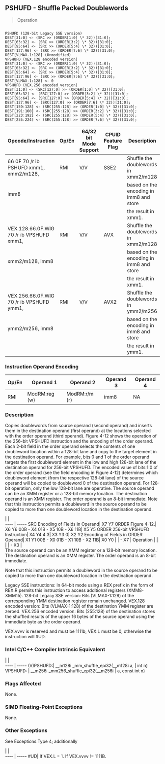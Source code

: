 ## PSHUFD - Shuffle Packed Doublewords

> Operation
``` slim

PSHUFD (128-bit Legacy SSE version)
DEST[31:0] <- (SRC >> (ORDER[1:0] \* 32))[31:0];
DEST[63:32] <- (SRC >> (ORDER[3:2] \* 32))[31:0];
DEST[95:64] <- (SRC >> (ORDER[5:4] \* 32))[31:0];
DEST[127:96] <- (SRC >> (ORDER[7:6] \* 32))[31:0];
DEST[VLMAX-1:128] (Unmodified)
VPSHUFD (VEX.128 encoded version)
DEST[31:0] <- (SRC >> (ORDER[1:0] \* 32))[31:0];
DEST[63:32] <- (SRC >> (ORDER[3:2] \* 32))[31:0];
DEST[95:64] <- (SRC >> (ORDER[5:4] \* 32))[31:0];
DEST[127:96] <- (SRC >> (ORDER[7:6] \* 32))[31:0];
DEST[VLMAX-1:128] <- 0
VPSHUFD (VEX.256 encoded version)
DEST[31:0] <- (SRC[127:0] >> (ORDER[1:0] \* 32))[31:0];
DEST[63:32] <- (SRC[127:0] >> (ORDER[3:2] \* 32))[31:0];
DEST[95:64] <- (SRC[127:0] >> (ORDER[5:4] \* 32))[31:0];
DEST[127:96] <- (SRC[127:0] >> (ORDER[7:6] \* 32))[31:0];
DEST[159:128] <- (SRC[255:128] >> (ORDER[1:0] \* 32))[31:0];
DEST[191:160] <- (SRC[255:128] >> (ORDER[3:2] \* 32))[31:0];
DEST[223:192] <- (SRC[255:128] >> (ORDER[5:4] \* 32))[31:0];
DEST[255:224] <- (SRC[255:128] >> (ORDER[7:6] \* 32))[31:0];

```

 Opcode/Instruction                      | Op/En| 64/32 bit Mode Support| CPUID Feature Flag| Description                            
 ---  | --- | --- | --- | ---
 66 0F 70 /r ib PSHUFD xmm1, xmm2/m128,  | RMI  | V/V                   | SSE2              | Shuffle the doublewords in xmm2/m128   
 imm8                                    |      |                       |                   | based on the encoding in imm8 and store
                                         |      |                       |                   | the result in xmm1.                    
 VEX.128.66.0F.WIG 70 /r ib VPSHUFD xmm1,| RMI  | V/V                   | AVX               | Shuffle the doublewords in xmm2/m128   
 xmm2/m128, imm8                         |      |                       |                   | based on the encoding in imm8 and store
                                         |      |                       |                   | the result in xmm1.                    
 VEX.256.66.0F.WIG 70 /r ib VPSHUFD ymm1,| RMI  | V/V                   | AVX2              | Shuffle the doublewords in ymm2/m256   
 ymm2/m256, imm8                         |      |                       |                   | based on the encoding in imm8 and store
                                         |      |                       |                   | the result in ymm1.                    

### Instruction Operand Encoding
 Op/En| Operand 1    | Operand 2    | Operand 3| Operand 4
 ---  | --- | --- | --- | ---
 RMI  | ModRM:reg (w)| ModRM:r/m (r)| imm8     | NA       

### Description
Copies doublewords from source operand (second operand) and inserts them in
the destination operand (first operand) at the locations selected with the order
operand (third operand). Figure 4-12 shows the operation of the 256-bit VPSHUFD
instruction and the encoding of the order operand. Each 2-bit field in the order
operand selects the contents of one doubleword location within a 128-bit lane
and copy to the target element in the destination operand. For example, bits
0 and 1 of the order operand targets the first doubleword element in the low
and high 128-bit lane of the destination operand for 256-bit VPSHUFD. The encoded
value of bits 1:0 of the order operand (see the field encoding in Figure 4-12)
determines which doubleword element (from the respective 128-bit lane) of the
source operand will be copied to doubleword 0 of the destination operand. For
128-bit operation, only the low 128-bit lane are operative. The source operand
can be an XMM register or a 128-bit memory location. The destination operand
is an XMM register. The order operand is an 8-bit immediate. Note that this
instruction permits a doubleword in the source operand to be copied to more
than one doubleword location in the destination operand.

   | |  
---- | -----
 SRC Encoding of Fields in Operand| X7 Y7 ORDER Figure 4-12.| X6 Y6 00B - X4 01B - X5 10B - X6 11B| X5 Y5 ORDER 256-bit VPSHUFD Instruction| X4 Y4 4 3| X3 Y3 0| X2 Y2 Encoding of Fields in ORDER Operand| X1 Y1 00B - X0 01B - X1 10B - X2 11B| X0 Y0
                                  |                         | - X7                                | Operation                              |          |        |                                          | - X3                                |      
The source operand can be an XMM register or a 128-bit memory location. The
destination operand is an XMM register. The order operand is an 8-bit immediate.
<aside class="notification">
Note that this instruction permits a doubleword in the source operand to be
copied to more than one doubleword location in the destination operand.
</aside>

Legacy SSE instructions: In 64-bit mode using a REX prefix in the form of REX.R
permits this instruction to access additional registers (XMM8-XMM15). 128-bit
Legacy SSE version: Bits (VLMAX-1:128) of the corresponding YMM destination
register remain unchanged. VEX.128 encoded version: Bits (VLMAX-1:128) of the
destination YMM register are zeroed. VEX.256 encoded version: Bits (255:128)
of the destination stores the shuffled results of the upper 16 bytes of the
source operand using the immediate byte as the order operand.

<aside class="notification">
VEX.vvvv is reserved and must be 1111b, VEX.L must be 0, otherwise the
instruction will #UD.
</aside>



### Intel C/C++ Compiler Intrinsic Equivalent
   | |  
---- | -----
 (V)PSHUFD:| __m128i _mm_shuffle_epi32(__m128i a,
           | int n)                              
 VPSHUFD:  | __m256i _mm256_shuffle_epi32(__m256i
           | a, const int n)                     

### Flags Affected
None.


### SIMD Floating-Point Exceptions
None.


### Other Exceptions
See Exceptions Type 4; additionally

   | |  
---- | -----
 #UD| If VEX.L = 1. If VEX.vvvv != 1111B.
